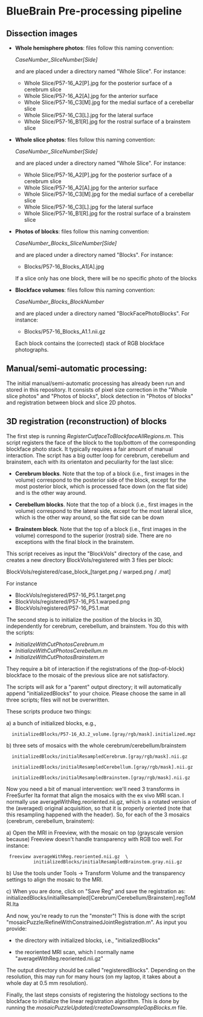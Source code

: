 # BlueBrain Pre-processing pipeline


## Dissection images

* **Whole hemisphere photos**: files follow this naming convention: 

    _CaseNumber_SliceNumber[Side]_
 
    and are placed under a directory named "Whole Slice". For instance: 

  * Whole Slice/P57-16_A2[P].jpg for the posterior surface of a cerebrum slice
  * Whole Slice/P57-16_A2[A].jpg for the anterior surface
  * Whole Slice/P57-16_C3[M].jpg for the medial surface of a cerebellar slice
  * Whole Slice/P57-16_C3[L].jpg for the lateral surface
  * Whole Slice/P57-16_B1[R].jpg for the rostral surface of a brainstem slice
  

* **Whole slice photos**: files follow this naming convention:
  
  _CaseNumber_SliceNumber[Side]_ 
  
  and are placed under a directory named "Whole Slice". For instance: 

  * Whole Slice/P57-16_A2[P].jpg for the posterior surface of a cerebrum slice
  * Whole Slice/P57-16_A2[A].jpg for the anterior surface
  * Whole Slice/P57-16_C3[M].jpg for the medial surface of a cerebellar slice
  * Whole Slice/P57-16_C3[L].jpg for the lateral surface
  * Whole Slice/P57-16_B1[R].jpg for the rostral surface of a brainstem slice


* **Photos of blocks**: files follow this naming convention:

  _CaseNumber_Blocks_SliceNumber[Side]_

  and are placed under a directory named "Blocks". For instance:
  * Blocks/P57-16_Blocks_A1[A].jpg
  
  If a slice only has one block, there will be no specific photo of the blocks 


* **Blockface volumes**: files follow this naming convention:

  _CaseNumber_Blocks_BlockNumber_

  and are placed under a directory named "BlockFacePhotoBlocks". For instance:
  * Blocks/P57-16_Blocks_A1.1.nii.gz
  
  Each block contains the (corrected) stack of RGB blockface photographs.

## Manual/semi-automatic processing: 
The initial manual/semi-automatic processing has already been run and stored in this repository.
It consists of pixel size correction in the "Whole slice photos" and "Photos of blocks", block detection
in "Photos of blocks" and registration between block and slice 2D photos.



## 3D registration (reconstruction) of blocks

The first step is running _RegisterCutfaceToBlockfaceAllRegions.m_.
This script registers the face of the block to the top/bottom of the 
corresponding blockface photo stack. It typically requires a fair amount of 
manual interaction. The script has a big outter loop for cerebrum, cerebellum 
and brainstem, each with its orientaton and peculiarity for the last slice:

* **Cerebrum blocks**. Note that the top of a block (i.e., first images in
the volume) correspond to the posterior side of the block, except for the
most posterior block, which is processed face down (on the flat side)
and is the other way around.


* **Cerebellum blocks**. Note that the top of a block (i.e., first images in
the volume) correspond to the lateral side, except for the most lateral
slice, which is the other way around, so the flat side can be down


* **Brainstem block**. Note that the top of a block (i.e., first images in
the volume) correspond to the superior (rostral) side. There are no
exceptions with the final block in the brainstem.

This script receives as input the "BlockVols" directory of the case, and 
creates a new directory BlockVols/registered with 3 files per block:

   BlockVols/registered/case_block_[target.png / warped.png / .mat]

For instance

* BlockVols/registered/P57-16_P5.1.target.png
* BlockVols/registered/P57-16_P5.1.warped.png
* BlockVols/registered/P57-16_P5.1.mat

The second step is to initialize the position of the blocks in 3D, independently for 
cerebrum, cerebellum, and  brainstem. You do this with the scripts: 

* _InitializeWithCutPhotosCerebrum.m_
* _InitializeWithCutPhotosCerebellum.m_
* _InitializeWithCutPhotosBrainstem.m_

They require a bit of interaction if the registrations of the (top-of-block) 
blockface to the mosaic of the previous slice are not satisfactory.

The scripts will ask for a "parent" output directory; it will automatically 
append "initializedBlocks" to your choice. Please choose the same in all 
three scripts; files will not be overwritten. 

These scripts produce two things: 

a) a bunch of initialized blocks, e.g., 

      initializedBlocks/P57-16_A3.2_volume.[gray/rgb/mask].initialized.mgz

b) three sets of mosaics with the whole cerebrum/cerebellum/brainstem

      initializedBlocks/initialResampledCerebrum.[gray/rgb/mask].nii.gz

      initializedBlocks/initialResampledCerebellum.[gray/rgb/mask].nii.gz

      initializedBlocks/initialResampledBrainstem.[gray/rgb/mask].nii.gz

Now you need a bit of manual intervention: we'll need 3 transforms in 
FreeSurfer lta format that align the mosaics with the ex vivo MRI scan.
I normally use averageWithReg.reoriented.nii.gz, which is a rotated version 
of the (averaged) original acquisition, so that it is properly oriented (note
that this resampling happened with the header). So, for each of the 3 mosaics
(cerebrum, cerebellum, brainstem):

a) Open the MRI in Freeview, with the mosaic on top (grayscale version because)
   Freeview doesn't handle transparency with RGB too well. For instance:

     freeview averageWithReg.reoriented.nii.gz  \
              initializedBlocks/initialResampledBrainstem.gray.nii.gz  

b) Use the tools under Tools -> Transform Volume  and the transparency settings
   to align the mosaic to the MRI. 

c) When you are done, click on "Save Reg" and save the registration as:
   initializedBlocks/initialResampled[Cerebrum/Cerebellum/Brainstem].regToMRI.lta

And now, you're ready to run the "monster"! This is done with the script 
"mosaicPuzzle/RefineWithConstrainedJointRegistration.m". As input you provide:

- the directory with initialized blocks, i.e., "initializedBlocks"

- the reoriented MRI scan, which I normally name "averageWithReg.reoriented.nii.gz"

The output directory should be called "registeredBlocks". Depending on the
resolution, this may run for many hours (on my laptop, it takes about a whole 
day at 0.5 mm resolution). 

Finally, the last steps consists of registering the histology sections to the blockface to initialize
the linear registration algorithm. This is done by running the _mosaicPuzzleUpdated/createDownsampleGapBlocks.m_
file.







